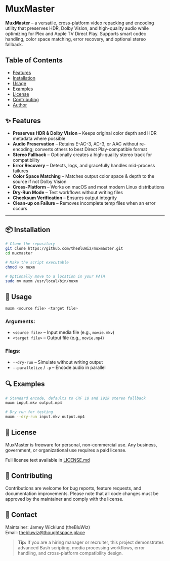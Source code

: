 # MuxMaster

**MuxMaster** – a versatile, cross-platform video repacking and encoding utility that preserves HDR, Dolby Vision, and high-quality audio while optimizing for Plex and Apple TV Direct Play. Supports smart codec handling, color space matching, error recovery, and optional stereo fallback.

## Table of Contents
- [Features](#features)
- [Installation](#installation)
- [Usage](#usage)
- [Examples](#examples)
- [License](#license)
- [Contributing](#contributing)
- [Author](#author)


## ✨ Features

- **Preserves HDR & Dolby Vision** – Keeps original color depth and HDR metadata where possible
- **Audio Preservation** – Retains E-AC-3, AC-3, or AAC without re-encoding; converts others to best Direct Play-compatible format
- **Stereo Fallback** – Optionally creates a high-quality stereo track for compatibility
- **Error Recovery** – Detects, logs, and gracefully handles mid-process failures
- **Color Space Matching** – Matches output color space & depth to the source if not Dolby Vision
- **Cross-Platform** – Works on macOS and most modern Linux distributions
- **Dry-Run Mode** – Test workflows without writing files
- **Checksum Verification** – Ensures output integrity
- **Clean-up on Failure** – Removes incomplete temp files when an error occurs

---

## 📦 Installation

```bash
# Clone the repository
git clone https://github.com/theBluWiz/muxmaster.git
cd muxmaster

# Make the script executable
chmod +x muxm

# Optionally move to a location in your PATH
sudo mv muxm /usr/local/bin/muxm
```

## 🚀 Usage

```bash
muxm <source file> <target file>
```
### Arguments:
- `<source file>` – Input media file (e.g., `movie.mkv`)
- `<target file>` – Output file (e.g., `movie.mp4`)
### Flags:
- `--dry-run` – Simulate without writing output
- `--parallelize` / `-p` – Encode audio in parallel

## 🔍 Examples

```bash
# Standard encode, defaults to CRF 18 and 192k stereo fallback
muxm input.mkv output.mp4

# Dry run for testing
muxm --dry-run input.mkv output.mp4
```
## 📄 License

MuxMaster is freeware for personal, non-commercial use.
Any business, government, or organizational use requires a paid license.

Full license text available in [LICENSE.md](./LICENSE.md)

## 🤝 Contributing

Contributions are welcome for bug reports, feature requests, and documentation improvements.
Please note that all code changes must be approved by the maintainer and comply with the license.

## 📧 Contact

Maintainer: Jamey Wicklund (theBluWiz)  
Email: [thebluwiz@thoughtspace.place](mailto:thebluwiz@thoughtspace.place)

> **Tip:** If you are a hiring manager or recruiter, this project demonstrates advanced Bash scripting, media processing workflows, error handling, and cross-platform compatibility design.